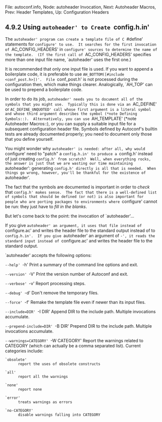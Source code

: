 File: autoconf.info,  Node: autoheader Invocation,  Next: Autoheader Macros,  Prev: Header Templates,  Up: Configuration Headers

4.9.2 Using `autoheader' to Create `config.h.in'
------------------------------------------------

The `autoheader' program can create a template file of C `#define'
statements for `configure' to use.  It searches for the first
invocation of `AC_CONFIG_HEADERS' in `configure' sources to determine
the name of the template.  (If the first call of `AC_CONFIG_HEADERS'
specifies more than one input file name, `autoheader' uses the first
one.)

   It is recommended that only one input file is used.  If you want to
append a boilerplate code, it is preferable to use `AH_BOTTOM([#include
<conf_post.h>])'.  File `conf_post.h' is not processed during the
configuration then, which make things clearer.  Analogically, `AH_TOP'
can be used to prepend a boilerplate code.

   In order to do its job, `autoheader' needs you to document all of
the symbols that you might use.  Typically this is done via an
`AC_DEFINE' or `AC_DEFINE_UNQUOTED' call whose first argument is a
literal symbol and whose third argument describes the symbol (*note
Defining Symbols::).  Alternatively, you can use `AH_TEMPLATE' (*note
Autoheader Macros::), or you can supply a suitable input file for a
subsequent configuration header file.  Symbols defined by Autoconf's
builtin tests are already documented properly; you need to document
only those that you define yourself.

   You might wonder why `autoheader' is needed: after all, why would
`configure' need to "patch" a `config.h.in' to produce a `config.h'
instead of just creating `config.h' from scratch?  Well, when
everything rocks, the answer is just that we are wasting our time
maintaining `autoheader': generating `config.h' directly is all that is
needed.  When things go wrong, however, you'll be thankful for the
existence of `autoheader'.

   The fact that the symbols are documented is important in order to
_check_ that `config.h' makes sense.  The fact that there is a
well-defined list of symbols that should be defined (or not) is also
important for people who are porting packages to environments where
`configure' cannot be run: they just have to _fill in the blanks_.

   But let's come back to the point: the invocation of `autoheader'...

   If you give `autoheader' an argument, it uses that file instead of
`configure.ac' and writes the header file to the standard output
instead of to `config.h.in'.  If you give `autoheader' an argument of
`-', it reads the standard input instead of `configure.ac' and writes
the header file to the standard output.

   `autoheader' accepts the following options:

`--help'
`-h'
     Print a summary of the command line options and exit.

`--version'
`-V'
     Print the version number of Autoconf and exit.

`--verbose'
`-v'
     Report processing steps.

`--debug'
`-d'
     Don't remove the temporary files.

`--force'
`-f'
     Remake the template file even if newer than its input files.

`--include=DIR'
`-I DIR'
     Append DIR to the include path.  Multiple invocations accumulate.

`--prepend-include=DIR'
`-B DIR'
     Prepend DIR to the include path.  Multiple invocations accumulate.

`--warnings=CATEGORY'
`-W CATEGORY'
     Report the warnings related to CATEGORY (which can actually be a
     comma separated list).  Current categories include:

    `obsolete'
          report the uses of obsolete constructs

    `all'
          report all the warnings

    `none'
          report none

    `error'
          treats warnings as errors

    `no-CATEGORY'
          disable warnings falling into CATEGORY


